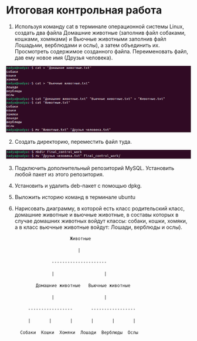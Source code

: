 # Итоговая контрольная работа

1. Используя команду cat в терминале операционной системы Linux, создать два файла Домашние животные (заполнив файл собаками, кошками, хомяками) и Вьючные животными заполнив файл Лошадьми, верблюдами и ослы), а затем объединить их. Просмотреть содержимое созданного файла. Переименовать файл, дав ему новое имя (Друзья человека).

![скрин выполненой работы](Screen/Homework1.png)

2. Создать директорию, переместить файл туда.

![скрин выполненой работы](Screen/Homework2.png)

3. Подключить дополнительный репозиторий MySQL. Установить любой пакет
из этого репозитория.
4. Установить и удалить deb-пакет с помощью dpkg.
5. Выложить историю команд в терминале ubuntu
6. Нарисовать диаграмму, в которой есть класс родительский класс, домашние животные и вьючные животные, в составы которых в случае домашних животных войдут классы: собаки, кошки, хомяки, а в класс вьючные животные войдут: Лошади, верблюды и ослы).

                            Животные
   
                               |
   
                     ---------------------
   
                     |                   |
   
               Домашние животные   Вьючные животные
   
                     |                   |
   
            -----------------       -----------------
   
            |       |       |       |       |       |
   
         Собаки  Кошки  Хомяки  Лошади  Верблюды  Ослы
   



